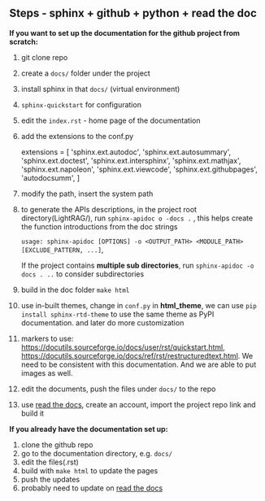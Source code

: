 ## Steps - sphinx + github + python + read the doc

**If you want to set up the documentation for the github project from scratch:**

1. git clone repo
2. create a `docs/` folder under the project
3. install sphinx in that `docs/` (virtual environment)
4. `sphinx-quickstart` for configuration
5. edit the `index.rst` - home page of the documentation
6. add the extensions to the conf.py
    
    extensions = [
    'sphinx.ext.autodoc',
    'sphinx.ext.autosummary',
    'sphinx.ext.doctest',
    'sphinx.ext.intersphinx',
    'sphinx.ext.mathjax',
    'sphinx.ext.napoleon',
    'sphinx.ext.viewcode',
    'sphinx.ext.githubpages',
    'autodocsumm',
    ]
    
7. modify the path, insert the system path
8. to generate the APIs descriptions, in the project root directory(LightRAG/), run `sphinx-apidoc o -docs .` , this helps create the function introductions from the doc strings
    
    `usage: sphinx-apidoc [OPTIONS] -o <OUTPUT_PATH> <MODULE_PATH> [EXCLUDE_PATTERN, ...]`, 
    
    If the project contains **multiple sub directories**, run `sphinx-apidoc -o docs . ..`  to consider subdirectories
    
9. build in the doc folder `make html`
10. use in-built themes, change in `conf.py` in **html_theme**, we can use `pip install sphinx-rtd-theme` to use the same theme as PyPI documentation. and later do more customization
11. markers to use: https://docutils.sourceforge.io/docs/user/rst/quickstart.html, https://docutils.sourceforge.io/docs/ref/rst/restructuredtext.html. We need to be consistent with this documentation. And we are able to put images as well.
12. edit the documents, push the files under `docs/` to the repo
13. use [read the docs](https://about.readthedocs.com/?ref=readthedocs.com), create an account, import the project repo link and build it

**If you already have the documentation set up:**

1. clone the github repo
2. go to the documentation directory, e.g. `docs/`
3. edit the files(.rst)
4. build with `make html` to update the pages
5. push the updates
6. probably need to update on [read the docs](https://about.readthedocs.com/?ref=readthedocs.com)